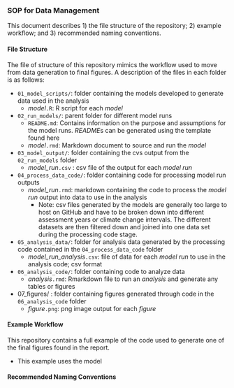 ### SOP for Data Management

This document describes 1) the file structure of the repository; 2) example workflow; and 3) recommended naming conventions. 

#### File Structure

The file of structure of this repository mimics the workflow used to move from data generation to final figures. A description of the files in each folder is as follows:

- `01_model_scripts/`: folder containing the models developed to generate data used in the analysis
  - *model*`.R`: R script for each *model* 
- `02_run_models/`: parent folder for different model runs 
  - `README.md`: Contains information on the purpose and assumptions for the model runs. *README*s can be generated using the template found here
  - *model*`.rmd`: Markdown document to source and run the *model*
- `03_model_output/`: folder containing the cvs output from the `02_run_models` folder
  - *model_run*`.csv` : csv file of the output for each *model run*
- `04_process_data_code/`: folder containing code for processing model run outputs
  - *model_run*`.rmd`: markdown containing the code to process the *model run* output into data to use in the analysis
    - Note: csv files generated by the models are generally too large to host on GitHub and have to be broken down into different assessment years or climate change intervals. The different datasets are then filtered down and joined into one data set during the processing code stage.  
- `05_analysis_data/`: folder for analysis data generated by the processing code contained in the `04_process_data_code` folder
  - *model_run_analysis*`.csv`: file of data for each *model run* to use in the analysis code; csv format
- `06_analysis_code/`: folder containing code to analyze data 
  - *analysis*`.rmd`: Rmarkdown file to run an *analysis* and generate any tables or figures
- 07_figures/ : folder containing figures generated through code in the `06_analysis_code` folder
  - *figure*`.png`: png image output for each *figure* 

#### Example Workflow

This repository contains a full example of the code used to generate one of the final figures found in the report. 

- This example uses the model

#### Recommended Naming Conventions